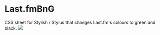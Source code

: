 # Last.fmBnG
CSS sheet for Stylish / Stylus that changes Last.fm's colours to green and black.
![](https://imgur.com/xCJNh6z.png)

